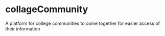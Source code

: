 # collageCommunity
A platform for college communities to come together for easier access of their information
